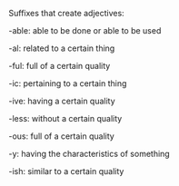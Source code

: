 Suffixes that create adjectives:

-able: able to be done or able to be used

-al: related to a certain thing

-ful: full of a certain quality

-ic: pertaining to a certain thing

-ive: having a certain quality

-less: without a certain quality

-ous: full of a certain quality

-y: having the characteristics of something

-ish: similar to a certain quality
